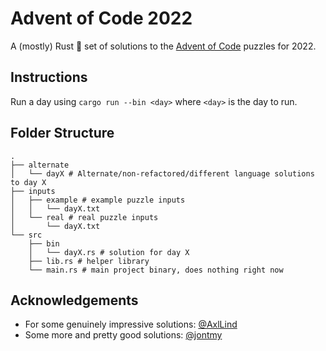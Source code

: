 # Advent of Code 2022
A (mostly) Rust 🦀 set of solutions to the [Advent of Code](https://adventofcode.com/) puzzles for 2022.

## Instructions
Run a day using `cargo run --bin <day>` where `<day>` is the day to run. 

## Folder Structure
```
.
├── alternate
│   └── dayX # Alternate/non-refactored/different language solutions to day X
├── inputs
│   ├── example # example puzzle inputs
│   │   └── dayX.txt
│   └── real # real puzzle inputs
│       └── dayX.txt
└── src
    ├── bin
    │   └── dayX.rs # solution for day X
    ├── lib.rs # helper library
    └── main.rs # main project binary, does nothing right now
```

## Acknowledgements
- For some genuinely impressive solutions: [@AxlLind](https://github.com/AxlLind/AdventOfCode2022)
- Some more and pretty good solutions: [@jontmy](https://github.com/jontmy/aoc-rust)
